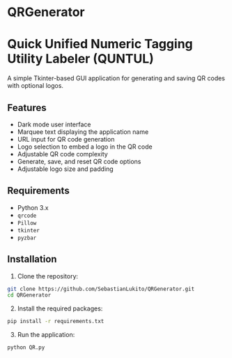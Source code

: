 # QRGenerator

# Quick Unified Numeric Tagging Utility Labeler (QUNTUL)

A simple Tkinter-based GUI application for generating and saving QR codes with optional logos.

## Features

- Dark mode user interface
- Marquee text displaying the application name
- URL input for QR code generation
- Logo selection to embed a logo in the QR code
- Adjustable QR code complexity
- Generate, save, and reset QR code options
- Adjustable logo size and padding

## Requirements

- Python 3.x
- `qrcode`
- `Pillow`
- `tkinter`
- `pyzbar`

## Installation

1. Clone the repository:

```bash
git clone https://github.com/SebastianLukito/QRGenerator.git
cd QRGenerator
```

2. Install the required packages:
```bash
pip install -r requirements.txt
```

3. Run the application:
```bash
python QR.py
```   
